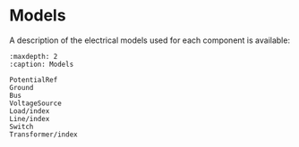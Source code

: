 # Models

A description of the electrical models used for each component is available:

```{toctree}
:maxdepth: 2
:caption: Models

PotentialRef
Ground
Bus
VoltageSource
Load/index
Line/index
Switch
Transformer/index
```
